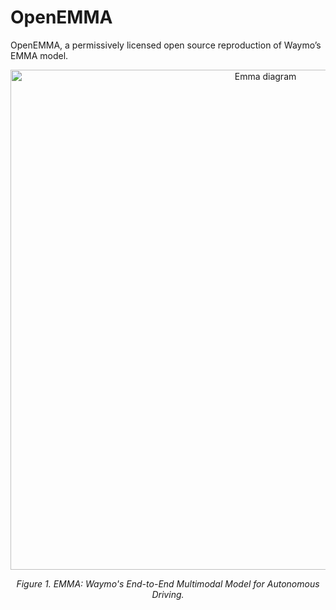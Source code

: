 # OpenEMMA
OpenEMMA, a permissively licensed open source reproduction of Waymo’s EMMA model.

<div align="center">
  <img src="https://github.com/taco-group/OpenEMMA/blob/main/EMMA-Paper-1__3_.webp" alt="Emma diagram" width="800"/>
  <p><em>Figure 1. EMMA: Waymo's End-to-End Multimodal Model for Autonomous Driving.</em></p>
</div>
